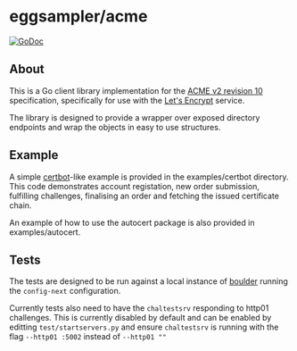 # eggsampler/acme

[![GoDoc](https://godoc.org/github.com/eggsampler/acme?status.svg)](https://godoc.org/github.com/eggsampler/acme)

## About

This is a Go client library implementation for the [ACME v2 revision 10](https://tools.ietf.org/html/draft-ietf-acme-acme-10) specification, specifically for use with the [Let's Encrypt](https://letsencrypt.org/) service. 

The library is designed to provide a wrapper over exposed directory endpoints and wrap the objects in easy to use structures.

## Example

A simple [certbot](https://certbot.eff.org/)-like example is provided in the examples/certbot directory.
This code demonstrates account registation, new order submission, fulfilling challenges, finalising an order and fetching the issued certificate chain.

An example of how to use the autocert package is also provided in examples/autocert.

## Tests

The tests are designed to be run against a local instance of [boulder](https://github.com/letsencrypt/boulder) running the `config-next` configuration.

Currently tests also need to have the `chaltestsrv` responding to http01 challenges. This is currently disabled by default and can be enabled by editting `test/startservers.py` and ensure `chaltestsrv` is running with the flag `--http01 :5002` instead of `--http01 ""`
